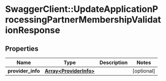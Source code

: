 # SwaggerClient::UpdateApplicationProcessingPartnerMembershipValidationResponse

## Properties
Name | Type | Description | Notes
------------ | ------------- | ------------- | -------------
**provider_info** | [**Array&lt;ProviderInfo&gt;**](ProviderInfo.md) |  | [optional] 

